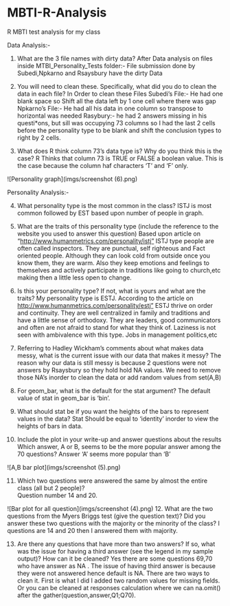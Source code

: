 # MBTI-R-Analysis
R MBTI test analysis for my class

Data Analysis:-
1. What are the 3 file names with dirty data?
	After Data analysis on files inside MTBI_Personality_Tests folder:-
File submission done by Subedi,Npkarno and Rsaysbury have the dirty Data  

2. You will need to clean these. Specifically, what did you do to clean the data in each file?
In Order to clean these Files
Subedi’s File:- He had one blank space so Shift all the data left by 1 one cell where there was gap
Npkarno’s File:- He had all his data in one column so transpose to horizontal was needed
Rasybury:- he had 2 answers missing in his questi*ons, but sill was occupying 73 columns so I had the last 2 cells before the personality type to be blank and shift the conclusion types to right by 2 cells. 

3. What does R think column 73’s data type is? Why do you think this is the case?
R Thinks that column 73 is TRUE or FALSE a boolean value. This is the case because the column haf characters ‘T’ and ‘F’ only.

![Personality graph](imgs/screenshot (6).png)

Personality Analysis:-

4. What personality type is the most common in the class?						ISTJ is most common followed by EST based upon number of people in graph.
  
5. What are the traits of this personality type (include the reference to the website you used to answer this question) 
Based upon article on “http://www.humanmetrics.com/personality/istj” ISTJ type people are often called inspectors. They are punctual, self righteous and Fact oriented people. Although they can look cold from outside once you know them, they are warm. Also they keep emotions and feelings to themselves and actively participate in traditions like going to church,etc making then a little less open to change.

6. Is this your personality type? If not, what is yours and what are the traits?
My personality type is ESTJ. According to the article on http://www.humanmetrics.com/personality/estj” ESTJ thrive on order and continuity. They are well centralized in family and traditions and have a little sense of orthodoxy. They are leaders, good communicators and often are not afraid to stand for what they think of. Laziness is not seen with ambivalence with this type. Jobs in management politics,etc

7. Referring to Hadley Wickham’s comments about what makes data messy, what is the current issue with our data that makes it messy? 
The reason why our data is still messy is because 2 questions were not answers by Rsaysbury so they hold hold NA values. We need to remove those NA’s inorder to clean the data or add random values from set(A,B)

8. For geom_bar, what is the default for the stat argument?
The default value of stat in geom_bar is ‘bin’.

9. What should stat be if you want the heights of the bars to represent values in the data?
Stat Should be equal to ‘identity’ inorder to view the heights of bars in data.

10. Include the plot in your write-up and answer questions about the results  Which answer, A or B, seems to be the more popular answer among the 70 questions? 
	Answer ‘A’ seems more popular than ‘B’

![A,B bar plot](imgs/screenshot (5).png)

11. Which two questions were answered the same by almost the entire class (all but 2 people)?  
	Question number 14 and 20.

![Bar plot for all question](imgs/screenshot (4).png)
12. What are the two questions from the Myers Briggs test (give the question text)?  Did you answer these two questions with the majority or the minority of the class?
I questions are 14 and 20 then I answered them with majority.
	
13. Are there any questions that have more than two answers? If so, what was the issue for having a third answer (see the legend in my sample output)? How can it be cleaned?
Yes there are some questions 69,70  who have answer as NA . The issue of having third answer is because they were not answered hence default is NA. There are two ways to clean it. First is what I did I added two random values for missing fields. Or you can be cleaned at responses calculation where we can na.omit() after the gather(question,answer,Q1;Q70).
